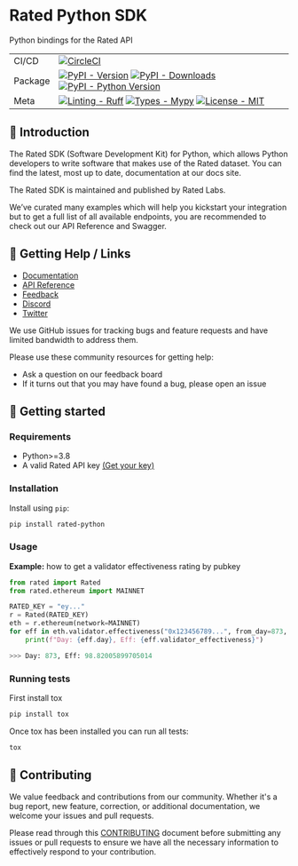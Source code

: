 # Rated Python SDK
Python bindings for the Rated API

| |                                                                                                                                                                                                                                                                                                                                                                                                                                                                                        |
| --- |----------------------------------------------------------------------------------------------------------------------------------------------------------------------------------------------------------------------------------------------------------------------------------------------------------------------------------------------------------------------------------------------------------------------------------------------------------------------------------------|
| CI/CD | [![CircleCI](https://dl.circleci.com/status-badge/img/circleci/Hqo3V5Mfcymy4YZBqYk79R/DefKjYr4Qh1krFnLci1Een/tree/main.svg?style=badge&circle-token=05448e79776505e8532c2a270d59bd9d23ebed72)](https://dl.circleci.com/status-badge/redirect/circleci/Hqo3V5Mfcymy4YZBqYk79R/DefKjYr4Qh1krFnLci1Een/tree/main)                                                                                                                                                                         |
| Package | [![PyPI - Version](https://img.shields.io/pypi/v/rated-python.svg?logo=pypi&label=PyPI&logoColor=gold)](https://pypi.org/project/rated-python/) [![PyPI - Downloads](https://img.shields.io/pypi/dm/rated-python.svg?color=blue&label=Downloads&logo=pypi&logoColor=gold)](https://pypi.org/project/rated-python/) [![PyPI - Python Version](https://img.shields.io/pypi/pyversions/rated-python.svg?logo=python&label=Python&logoColor=gold)](https://pypi.org/project/rated-python/) |
| Meta | [![Linting - Ruff](https://img.shields.io/endpoint?url=https://raw.githubusercontent.com/astral-sh/ruff/main/assets/badge/v2.json)](https://github.com/astral-sh/ruff) [![Types - Mypy](https://img.shields.io/badge/Types-MyPy-blue.svg)](https://github.com/python/mypy) [![License - MIT](https://img.shields.io/badge/License-MIT-9400d3.svg)](https://spdx.org/licenses/MIT.html)                                                                                                         |

## 👋 Introduction
The Rated SDK (Software Development Kit) for Python, which allows Python developers to write software that makes use of the Rated dataset. You can find the latest, most up to date, documentation at our docs site.

The Rated SDK is maintained and published by Rated Labs.

We’ve curated many examples which will help you kickstart your integration but to get a full list of all available endpoints, you are recommended to check out our API Reference and Swagger. 

## 🛟 Getting Help / Links
* [Documentation](https://docs.rated.network)
* [API Reference](https://api-docs.rated.network)
* [Feedback](https://feedback.rated.network)
* [Discord](https://discord.gg/hyCd8uDEXf)
* [Twitter](https://twitter.com/ratedw3b)

We use GitHub issues for tracking bugs and feature requests and have limited bandwidth to address them. 

Please use these community resources for getting help:
* Ask a question on our feedback board
* If it turns out that you may have found a bug, please open an issue



## 🚀 Getting started
### Requirements
* Python>=3.8
* A valid Rated API key [(Get your key)](https://www.rated.network/apis)

### Installation
Install using `pip`:
```bash
pip install rated-python
```

### Usage
**Example:** how to get a validator effectiveness rating by pubkey

```python
from rated import Rated
from rated.ethereum import MAINNET

RATED_KEY = "ey..."
r = Rated(RATED_KEY)
eth = r.ethereum(network=MAINNET)
for eff in eth.validator.effectiveness("0x123456789...", from_day=873, size=1): 
    print(f"Day: {eff.day}, Eff: {eff.validator_effectiveness}")

>>> Day: 873, Eff: 98.82005899705014
```

### Running tests
First install tox
```bash
pip install tox
```
Once tox has been installed you can run all tests:
```bash
tox
```

## 🤝 Contributing
We value feedback and contributions from our community. Whether it's a bug report, new feature, correction, or additional documentation, we welcome your issues and pull requests. 

Please read through this [CONTRIBUTING](CONTRIBUTING.md) document before submitting any issues or pull requests to ensure we have all the necessary information to effectively respond to your contribution.
